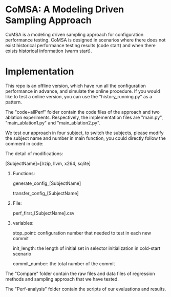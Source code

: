 # CoMSA: A Modeling Driven Sampling Approach
CoMSA is a modeling driven sampling approach for configuration performance testing.
CoMSA is designed in scenarios where there does not exist historical performance testing results (code start) and when there exists historical information (warm start).
# Implementation
This repo is an offline version, which have run all the configuration performance in advance, and simulate the online procedure.
If you would like to test a online version, you can use the "history_running.py" as a pattern.

The "code+allPerf" folder contain the code files of the approach and two ablation experiments. Respectively, the implementation files are "main.py", "main_ablation1.py" and "main_ablation2.py".

We test our approach in four subject, to switch the subjects, please modify the subject name and number in main function, you could directly follow the comment in code:

The detail of modifications:

[SubjectName]=[lrzip, llvm, x264, sqlite]

1. Functions:

    generate_config_[SubjectName]

    transfer_config_[SubjectName]

2. File:

    perf_first_[SubjectName].csv
3. variables:

    stop_point: configuration number that needed to test in each new commit
    
    init_length: the length of initial set in selector initialization in cold-start scenario
    
    commit_number: the total number of the commit

The "Compare" folder contain the raw files and data files of regression methods and sampling approach that we have tested.

The "Perf-analysis" folder contain the scripts of our evaluations and results.